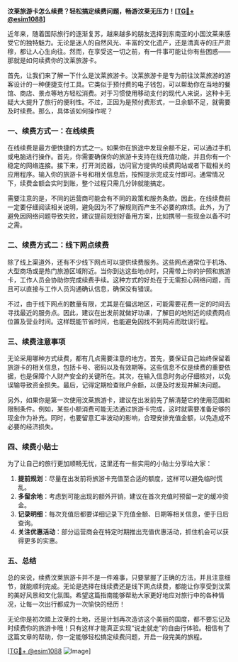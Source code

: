 **汶莱旅游卡怎么续费？轻松搞定续费问题，畅游汶莱无压力！[[TG💪+ @esim1088](https://t.me/s/esim1088)]**

近年来，随着国际旅行的逐渐复苏，越来越多的朋友选择到东南亚的小国汶莱来感受它的独特魅力。无论是迷人的自然风光、丰富的文化遗产，还是清真寺的庄严肃穆，都让人心生向往。然而，在享受这一切之前，有一件事可能让你有些困惑——那就是如何续费你的汶莱旅游卡。

首先，让我们来了解一下什么是汶莱旅游卡。汶莱旅游卡是专为前往汶莱旅游的游客设计的一种便捷支付工具。它类似于预付费的电子钱包，可以帮助你在当地的餐馆、商店、景点等地方轻松消费。对于习惯使用移动支付的现代人来说，这种卡无疑大大提升了旅行的便利性。不过，正因为是预付费形式，一旦余额不足，就需要及时续费。那么，具体该如何操作呢？

### 一、续费方式一：在线续费

在线续费是最方便快捷的方式之一。如果你在旅途中发现余额不足，可以通过手机或电脑进行操作。首先，你需要确保你的旅游卡支持在线充值功能，并且你有一个稳定的网络连接。接下来，打开浏览器，访问官方提供的续费网站或者下载相关的应用程序。输入你的旅游卡号和相关信息后，按照提示完成支付即可。通常情况下，续费金额会实时到账，整个过程只需几分钟就能搞定。

需要注意的是，不同的运营商可能会有不同的政策和服务条款。因此，在线续费前一定要仔细阅读相关说明，避免因为不了解规则而产生不必要的麻烦。此外，为了避免因网络问题导致失败，建议提前规划好备用方案，比如携带一些现金以备不时之需。

### 二、续费方式二：线下网点续费

除了线上渠道外，还有不少线下网点可以提供续费服务。这些网点通常位于机场、大型商场或是热门旅游区域附近。当你到达这些地点时，只需带上你的护照和旅游卡，工作人员会协助你完成续费手续。这种方式的好处在于无需担心网络问题，而且可以直接与工作人员沟通确认信息，确保没有错误。

不过，由于线下网点的数量有限，尤其是在偏远地区，可能需要花费一定的时间去寻找最近的服务点。因此，建议在出发前就做好功课，了解目的地附近的续费网点位置及营业时间。这样既能节省时间，也能避免因找不到网点而耽误行程。

### 三、续费注意事项

无论采用哪种方式续费，都有几点需要注意的地方。首先，要保证自己始终保留着旅游卡的相关信息，包括卡号、密码以及有效期等。这些信息不仅是续费的重要依据，也是保障个人财产安全的关键所在。其次，在输入信息时务必仔细核对，以免误输导致资金损失。最后，记得定期检查账户余额，以便及时发现并解决问题。

另外，如果你是第一次使用汶莱旅游卡，建议在出发前先了解清楚它的使用范围和限制条件。例如，某些小额消费可能无法通过旅游卡完成，这时就需要准备足够的现金作为补充。同时，也要留意汇率波动的影响，合理安排充值金额，以免造成不必要的经济损失。

### 四、续费小贴士

为了让自己的旅行更加顺畅无忧，这里还有一些实用的小贴士分享给大家：

1. **提前规划**：尽量在出发前将旅游卡充值至合适的额度，这样可以避免临时慌乱。
2. **多留余地**：考虑到可能出现的额外开销，建议在首次充值时预留一定的缓冲资金。
3. **记录明细**：每次充值后都要详细记录下充值金额、日期等相关信息，便于日后查询。
4. **关注优惠活动**：部分运营商会在特定时期推出充值优惠活动，抓住机会可以获得更多的实惠。

### 五、总结

总的来说，续费汶莱旅游卡并不是一件难事，只要掌握了正确的方法，并且注意细节，就能顺利完成。无论是选择在线续费还是线下网点续费，都能让你享受到汶莱的美好风景和文化氛围。希望这篇指南能够帮助大家更好地应对旅行中的各种情况，让每一次出行都成为一次愉快的经历！

无论你是初次踏上汶莱的土地，还是计划再次造访这个美丽的国度，都不要忘记及时续费你的旅游卡哦！只有这样才能真正实现“说走就走”的自由行体验。相信有了这篇文章的帮助，你一定能够轻松搞定续费问题，开启一段完美的旅程。

[[TG💪+ @esim1088](https://t.me/s/esim1088) ![Image](https://i.postimg.cc/4NQfJmqS/Snipaste-2025-05-13-00-14-12.png)]